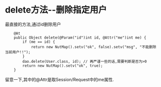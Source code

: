 # delete方法--删除指定用户

最直接的方法,通过id删除用户

```
	@At
	public Object delete(@Param("id")int id, @Attr("me")int me) {
		if (me == id) {
			return new NutMap().setv("ok", false).setv("msg", "不能删除当前用户!!");
		}
		dao.delete(User.class, id); // 再严谨一些的话,需要判断是否为>0
		return new NutMap().setv("ok", true);
	}
```

留意一下,其中的@Attr是取Session/Request中的me属性.
